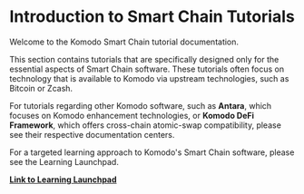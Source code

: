 # Introduction to Smart Chain Tutorials

Welcome to the Komodo Smart Chain tutorial documentation.

This section contains tutorials that are specifically designed only for the essential aspects of Smart Chain software. These tutorials often focus on technology that is available to Komodo via upstream technologies, such as Bitcoin or Zcash.

For tutorials regarding other Komodo software, such as <b>Antara</b>, which focuses on Komodo enhancement technologies, or <b>Komodo DeFi Framework</b>, which offers cross-chain atomic-swap compatibility, please see their respective documentation centers.

For a targeted learning approach to Komodo's Smart Chain software, please see the Learning Launchpad.

[<b>Link to Learning Launchpad</b>](../../../basic-docs/start-here/learning-launchpad/learning-path-outline.html)
